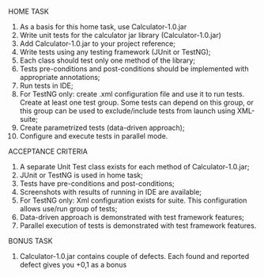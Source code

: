 HOME TASK
1. As a basis for this home task, use Calculator-1.0.jar 
2.	Write unit tests for the calculator jar  library (Calculator-1.0.jar)
3.	Add Calculator-1.0.jar to your project reference;
4.	Write tests using any testing framework (JUnit or TestNG);
5.	Each class should test only one method of the library;
6.	Tests pre-conditions and post-conditions should be implemented with appropriate annotations;
7.	Run tests in IDE;
8.	For TestNG only: create .xml configuration file and use it to run tests. Create at least one test group. Some tests can depend on this group, or this group can be used to exclude/include tests from launch using XML-suite;
9.	Create parametrized tests (data-driven approach);
10.	Configure and execute tests in parallel mode.

ACCEPTANCE CRITERIA
1.	A separate Unit Test class exists for each method of Calculator-1.0.jar;
2.	JUnit or TestNG is used in home task;
3.	Tests have pre-conditions and post-conditions;
4.	Screenshots with results of running in IDE are available;
5.	For TestNG only: Xml configuration exists for suite. This configuration allows use/run group of tests;
6.	Data-driven approach is demonstrated with test framework features;
7.	Parallel execution of tests is demonstrated with test framework features.
   
BONUS TASK
1.	Calculator-1.0.jar contains couple of defects. Each found and reported defect gives you +0,1 as a bonus
